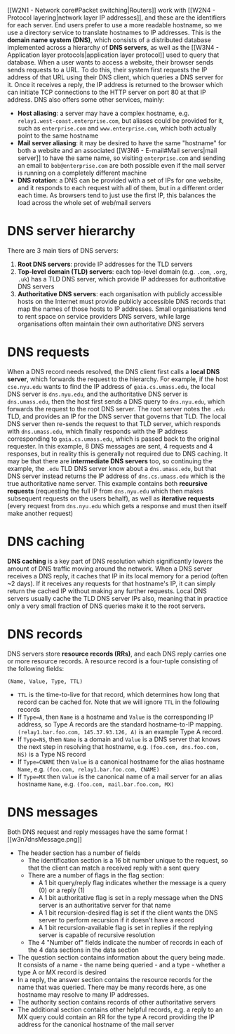 [[W2N1 - Network core#Packet switching|Routers]] work with [[W2N4 - Protocol layering|network layer IP addresses]], and these are the identifiers for each server. End users prefer to use a more readable hostname, so we use a directory service to translate hostnames to IP addresses. This is the **domain name system (DNS)**, which consists of a distributed database implemented across a hierarchy of **DNS servers**, as well as the [[W3N4 - Application layer protocols|application layer protocol]] used to query that database.
When a user wants to access a website, their browser sends sends requests to a URL. To do this, their system first requests the IP address of that URL using their DNS client, which queries a DNS server for it. Once it receives a reply, the IP address is returned to the browser which can initiate TCP connections to the HTTP server on port 80 at that IP address.
DNS also offers some other services, mainly:
- **Host aliasing**: a server may have a complex hostname, e.g. `relay1.west-coast.enterprise.com`, but aliases could be provided for it, such as `enterprise.com` and `www.enterprise.com`, which both actually point to the same hostname
- **Mail server aliasing**: it may be desired to have the same "hostname" for both a website and an associated [[W3N6 - E-mail#Mail servers|mail server]] to have the same name, so visiting `enterprise.com` and sending an email to `bob@enterprise.com` are both possible even if the mail server is running on a completely different machine
- **DNS rotation**: a DNS can be provided with a set of IPs for one website, and it responds to each request with all of them, but in a different order each time. As browsers tend to just use the first IP, this balances the load across the whole set of web/mail servers
# DNS server hierarchy
There are 3 main tiers of DNS servers:
1. **Root DNS servers**: provide IP addresses for the TLD servers
2. **Top-level domain (TLD) servers**: each top-level domain (e.g. `.com`, `.org`, `.uk`) has a TLD DNS server, which provide IP addresses for authoritative DNS servers
3. **Authoritative DNS servers**: each organisation with publicly accessible hosts on the Internet must provide publicly accessible DNS records that map the names of those hosts to IP addresses. Small organisations tend to rent space on service providers DNS servers, while large organisations often maintain their own authoritative DNS servers
# DNS requests
When a DNS record needs resolved, the DNS client first calls a **local DNS server**, which forwards the request to the hierarchy. For example, if the host `cse.nyu.edu` wants to find the IP address of `gaia.cs.umass.edu`, the local DNS server is `dns.nyu.edu`, and the authoritative DNS server is `dns.umass.edu`, then the host first sends a DNS query to `dns.nyu.edu`, which forwards the request to the root DNS server. The root server notes the `.edu` TLD, and provides an IP for the DNS server that governs that TLD. The local DNS server then re-sends the request to that TLD server, which responds with `dns.umass.edu`, which finally responds with the IP address corresponding to `gaia.cs.umass.edu`, which is passed back to the original requester. In this example, 8 DNS messages are sent, 4 requests and 4 responses, but in reality this is generally not required due to DNS caching. It may be that there are **intermediate DNS servers** too, so continuing the example, the `.edu` TLD DNS server know about a `dns.umass.edu`, but that DNS server instead returns the IP address of `dns.cs.umass.edu` which is the true authoritative name server.
This example contains both **recursive requests** (requesting the full IP from `dns.nyu.edu` which then makes subsequent requests on the users behalf), as well as **iterative requests** (every request from `dns.nyu.edu` which gets a response and must then itself make another request)
# DNS caching
**DNS caching** is a key part of DNS resolution which significantly lowers the amount of DNS traffic moving around the network. When a DNS server receives a DNS reply, it caches that IP in its local memory for a period (often ~2 days). If it receives any requests for that hostname's IP, it can simply return the cached IP without making any further requests. Local DNS servers usually cache the TLD DNS server IPs also, meaning that in practice only a very small fraction of DNS queries make it to the root servers.
# DNS records
DNS servers store **resource records (RRs)**, and each DNS reply carries one or more resource records. A resource record is a four-tuple consisting of the following fields:
```
(Name, Value, Type, TTL)
```
- `TTL` is the time-to-live for that record, which determines how long that record can be cached for. Note that we will ignore `TTL` in the following records
- If `Type=A`, then `Name` is a hostname and `Value` is the corresponding IP address, so Type A records are the standard hostname-to-IP mapping. `(relay1.bar.foo.com, 145.37.93.126, A)` is an example Type A record.
- If `Type=NS`, then `Name` is a domain and `Value` is a DNS server that knows the next step in resolving that hostname, e.g. `(foo.com, dns.foo.com, NS)` is a Type NS record
- If `Type=CNAME` then `Value` is a canonical hostname for the alias hostname `Name`, e.g. `(foo.com, relay1.bar.foo.com, CNAME)`
- If `Type=MX` then `Value` is the canonical name of a mail server for an alias hostname `Name`, e.g. `(foo.com, mail.bar.foo.com, MX)`
# DNS messages
Both DNS request and reply messages have the same format
![[w3n7dnsMessage.png]]
- The header section has a number of fields
	- The identification section is a 16 bit number unique to the request, so that the client can match a received reply with a sent query
	- There are a number of flags in the flag section:
		- A 1 bit query/reply flag indicates whether the message is a query (0) or a reply (1)
		- A 1 bit authoritative flag is set in a reply message when the DNS server is an authoritative server for that name
		- A 1 bit recursion-desired flag is set if the client wants the DNS server to perform recursion if it doesn't have a record
		- A 1 bit recursion-available flag is set in replies if the replying server is capable of recursive resolution
	- The 4 "Number of" fields indicate the number of records in each of the 4 data sections in the data section
- The question section contains information about the query being made. It consists of a name - the name being queried - and a type - whether a type A or MX record is desired
- In a reply, the answer section contains the resource records for the name that was queried. There may be many records here, as one hostname may resolve to many IP addresses.
- The authority section contains records of other authoritative servers
- The additional section contains other helpful records, e.g. a reply to an MX query could contain an RR for the type A record providing the IP address for the canonical hostname of the mail server